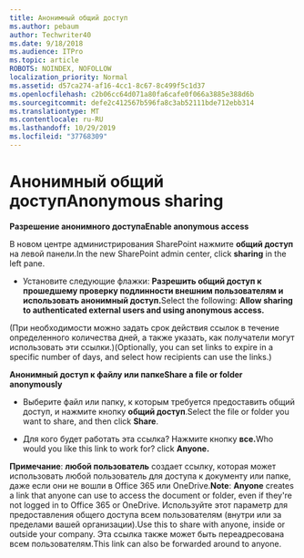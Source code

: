 ```yaml
---
title: Анонимный общий доступ
ms.author: pebaum
author: Techwriter40
ms.date: 9/18/2018
ms.audience: ITPro
ms.topic: article
ROBOTS: NOINDEX, NOFOLLOW
localization_priority: Normal
ms.assetid: d57ca274-af16-4cc1-8c67-8c499f5c1d37
ms.openlocfilehash: c2b06cc64d071a80fa6cafe0f066a3885e388d6b
ms.sourcegitcommit: defe2c412567b596fa8c3ab52111bde712ebb314
ms.translationtype: MT
ms.contentlocale: ru-RU
ms.lasthandoff: 10/29/2019
ms.locfileid: "37768309"
---
```

# <a name="anonymous-sharing"></a><span data-ttu-id="9dfaf-102">Анонимный общий доступ</span><span class="sxs-lookup"><span data-stu-id="9dfaf-102">Anonymous sharing</span></span>

 <span data-ttu-id="9dfaf-103">**Разрешение анонимного доступа**</span><span class="sxs-lookup"><span data-stu-id="9dfaf-103">**Enable anonymous access**</span></span>
  
<span data-ttu-id="9dfaf-104">В новом центре администрирования SharePoint нажмите **общий доступ** на левой панели.</span><span class="sxs-lookup"><span data-stu-id="9dfaf-104">In the new SharePoint admin center, click **sharing** in the left pane.</span></span> 
  
- <span data-ttu-id="9dfaf-105">Установите следующие флажки: **Разрешить общий доступ к прошедшему проверку подлинности внешним пользователям и использовать анонимный доступ.**</span><span class="sxs-lookup"><span data-stu-id="9dfaf-105">Select the following: **Allow sharing to authenticated external users and using anonymous access.**</span></span>
  
<span data-ttu-id="9dfaf-106">(При необходимости можно задать срок действия ссылок в течение определенного количества дней, а также указать, как получатели могут использовать эти ссылки.)</span><span class="sxs-lookup"><span data-stu-id="9dfaf-106">(Optionally, you can set links to expire in a specific number of days, and select how recipients can use the links.)</span></span>
    
 <span data-ttu-id="9dfaf-107">**Анонимный доступ к файлу или папке**</span><span class="sxs-lookup"><span data-stu-id="9dfaf-107">**Share a file or folder anonymously**</span></span>
  
- <span data-ttu-id="9dfaf-108">Выберите файл или папку, к которым требуется предоставить общий доступ, и нажмите кнопку **общий доступ**.</span><span class="sxs-lookup"><span data-stu-id="9dfaf-108">Select the file or folder you want to share, and then click **Share**.</span></span> 
    
- <span data-ttu-id="9dfaf-109">Для кого будет работать эта ссылка? Нажмите кнопку **все.**</span><span class="sxs-lookup"><span data-stu-id="9dfaf-109">Who would you like this link to work for? click **Anyone.**</span></span>
  
 <span data-ttu-id="9dfaf-110">**Примечание**: **любой пользователь** создает ссылку, которая может использовать любой пользователь для доступа к документу или папке, даже если они не вошли в Office 365 или OneDrive.</span><span class="sxs-lookup"><span data-stu-id="9dfaf-110">**Note**: **Anyone** creates a link that anyone can use to access the document or folder, even if they're not logged in to Office 365 or OneDrive.</span></span> <span data-ttu-id="9dfaf-111">Используйте этот параметр для предоставления общего доступа всем пользователям (внутри или за пределами вашей организации).</span><span class="sxs-lookup"><span data-stu-id="9dfaf-111">Use this to share with anyone, inside or outside your company.</span></span> <span data-ttu-id="9dfaf-112">Эта ссылка также может быть переадресована всем пользователям.</span><span class="sxs-lookup"><span data-stu-id="9dfaf-112">This link can also be forwarded around to anyone.</span></span> 
    

